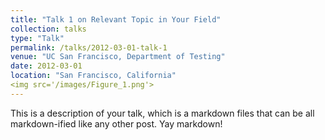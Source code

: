 ```yaml
---
title: "Talk 1 on Relevant Topic in Your Field"
collection: talks
type: "Talk"
permalink: /talks/2012-03-01-talk-1
venue: "UC San Francisco, Department of Testing"
date: 2012-03-01
location: "San Francisco, California"
<img src='/images/Figure_1.png'>
---
```


This is a description of your talk, which is a markdown files that can be all markdown-ified like any other post. Yay markdown!
